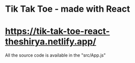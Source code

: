 # Tik Tak Toe - made with React

# https://tik-tak-toe-react-theshirya.netlify.app/

All the source code is available in the "src/App.js" 
